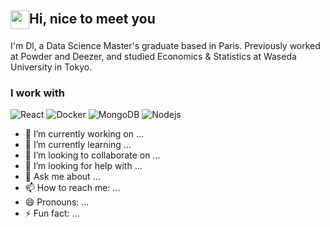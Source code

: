 ## <img src="https://media.tenor.com/ch3Q8AWTLAsAAAAi/blob-bounce.gif" height="30" style="vertical-align: middle;" />Hi, nice to meet you

I'm Dl, a Data Science Master's graduate based in Paris. Previously worked at Powder and Deezer, and studied Economics & Statistics at Waseda University in Tokyo. 

### I work with 
<p>
  <img alt="React" src="https://img.shields.io/badge/-React-45b8d8?style=flat-square&logo=react&logoColor=white&color=grey" />
  <img alt="Docker" src="https://img.shields.io/badge/-Docker-46a2f1?style=flat-square&logo=docker&logoColor=white" />
  <img alt="MongoDB" src="https://img.shields.io/badge/-MongoDB-13aa52?style=flat-square&logo=mongodb&logoColor=white" />
  <img alt="Nodejs" src="https://img.shields.io/badge/-Nodejs-43853d?style=flat-square&logo=Node.js&logoColor=white" />
</p>  

- 🔭 I’m currently working on ...
- 🌱 I’m currently learning ...
- 👯 I’m looking to collaborate on ...
- 🤔 I’m looking for help with ...
- 💬 Ask me about ...
- 📫 How to reach me: ...
- 😄 Pronouns: ...
- ⚡ Fun fact: ...
